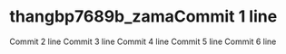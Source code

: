 # thangbp7689b_zamaCommit 1 line
Commit 2 line
Commit 3 line
Commit 4 line
Commit 5 line
Commit 6 line
